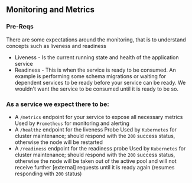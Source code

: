 ## Monitoring and Metrics

### Pre-Reqs

There are some expectations around the monitoring, that is to understand concepts such as liveness and readiness

* Liveness - Is the current running state and health of the application service
* Readiness - This is when the service is ready to be consumed. An example is performing some schema migrations or waiting for dependent services to be ready before your service can be ready. We wouldn't want the service to be consumed until it is ready to be so.


### As a service we expect there to be:

* A `/metrics` endpoint for your service to expose all necessary metrics
  Used by `Prometheus` for monitoring and alerting
* A `/healthz` endpoint for the liveness Probe
  Used by `Kubernetes` for cluster maintenance; should respond with the `200` success status, otherwise the node will be restarted
* A `/readiness` endpoint for the readiness probe
  Used by `Kubernetes` for cluster maintenance; should respond with the `200` success status, otherwise the node will be taken out of the active pool and will not receive further [external] requests until it is ready again (resumes responding with `200` status)
